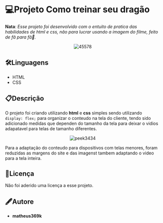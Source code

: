 # 💻Projeto Como treinar seu dragão

__Nata__: *Esse projeto foi desenvolvido com o entuito de pratica das habilidades de html e css, não para lucrar usando a imagem do filme, feito de fã para fã🥰.*
<div align="center">

![45578](https://github.com/matheus369k/Como-Treinar-Seu-dragao-Mini-Wike/assets/47065962/97533d80-b1ab-4651-aeeb-7139b3a25a85)</div>

## 🛠️Linguagens
- HTML
- CSS

## 📋Descrição
O projeto foi criando utilizando __html__ e __css__ simples sendo utilizando ```display: flex;``` para organizar o conteudo na tela do cliente, tendo sido adicionado medidas que dependen do tamanho da tela para deixar o vidios adapatavel para telas de tamanho diferentes.
<div align="center">

![peek3434](https://github.com/matheus369k/Como-Treinar-Seu-dragao-Mini-Wike/assets/47065962/0949e873-d704-4bca-bb79-487c6d05abfa)</div>
Para a adaptação do conteudo para dispositivos com telas menores, foram reduzidas as margens do site e das imagenst tambem adaptando o video para a tela inteira.
## 📜Licença
Não foi aderido uma licença a esse projeto.
## 🖋️Autore
- __matheus369k__
